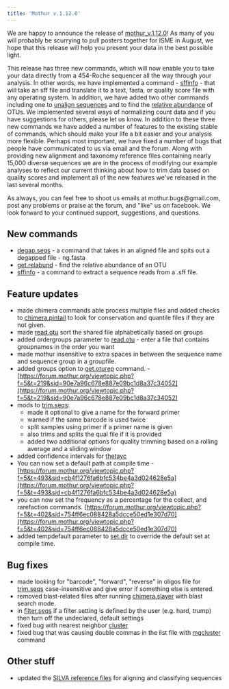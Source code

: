 ```yaml
---
title: 'Mothur v.1.12.0'
---
```

We are happy to announce the release of
[mothur\_v.1.12.0](mothur_v.1.12.0)! As many of you will
probably be scurrying to pull posters together for ISME in August, we
hope that this release will help you present your data in the best
possible light.

This release has three new commands, which will now enable you to take
your data directly from a 454-Roche sequencer all the way through your
analysis. In other words, we have implemented a command -
[sffinfo](sffinfo) - that will take an sff file and translate
it to a text, fasta, or quality score file with any operating system. In
addition, we have added two other commands including one to [ unalign
sequences](degap.seqs) and to find the [ relative
abundance](get.relabund) of OTUs. We implemented several ways
of normalizing count data and if you have suggestions for others, please
let us know. In addition to these three new commands we have added a
number of features to the existing stable of commands, which should make
your life a bit easier and your analysis more flexible. Perhaps most
important, we have fixed a number of bugs that people have communicated
to us via email and the forum. Along with providing new alignment and
taxonomy reference files containing nearly 15,000 diverse sequences we
are in the process of modifying our example analyses to reflect our
current thinking about how to trim data based on quality scores and
implement all of the new features we\'ve released in the last several
months.

As always, you can feel free to shoot us emails at
mothur.bugs\@gmail.com, post any problems or praise at the forum, and
\"like\" us on facebook. We look forward to your continued support,
suggestions, and questions.

## New commands

-   [degap.seqs](degap.seqs) - a command that takes in an
    aligned file and spits out a degapped file - ng.fasta
-   [get.relabund](get.relabund) - find the relative
    abundance of an OTU
-   [sffinfo](sffinfo) - a command to extract a sequence
    reads from a .sff file.

## Feature updates

-   made chimera commands able process multiple files and added checks
    to [chimera.pintail](chimera.pintail) to look for
    conservation and quantile files if they are not given.
-   made [read.otu](read.otu) sort the shared file
    alphabetically based on groups
-   added ordergroups parameter to [read.otu](read.otu) -
    enter a file that contains groupnames in the order you want
-   made mothur insensitive to extra spaces in between the sequence name
    and sequence group in a groupfile.
-   added groups option to [get.oturep](get.oturep)
    command. -
    [https://forum.mothur.org/viewtopic.php?f=5&t=219&sid=90e7a96c678e887e09bc1d8a37c34052](https://forum.mothur.org/viewtopic.php?f=5&t=219&sid=90e7a96c678e887e09bc1d8a37c34052)
-   mods to [trim.seqs](trim.seqs):
    -   made it optional to give a name for the forward primer
    -   warned if the same barcode is used twice
    -   split samples using primer if a primer name is given
    -   also trims and splits the qual file if it is provided
    -   added two additional options for quality trimming based on a
        rolling average and a sliding window
-   added confidence intervals for [thetayc](thetayc)
-   You can now set a default path at compile time -
    [https://forum.mothur.org/viewtopic.php?f=5&t=493&sid=cb4f1276fa6bfc534be4a3d024628e5a](https://forum.mothur.org/viewtopic.php?f=5&t=493&sid=cb4f1276fa6bfc534be4a3d024628e5a)
-   you can now set the frequency as a percentage for the collect, and
    rarefaction commands.
    [https://forum.mothur.org/viewtopic.php?f=5&t=402&sid=754ff6ec088428a5dcce50ed1e307d70](https://forum.mothur.org/viewtopic.php?f=5&t=402&sid=754ff6ec088428a5dcce50ed1e307d70)
-   added tempdefault parameter to [set.dir](set.dir) to
    override the default set at compile time.

## Bug fixes

-   made looking for \"barcode\", \"forward\", \"reverse\" in oligos
    file for [trim.seqs](trim.seqs) case-insensitive and give
    error if something else is entered.
-   removed blast-related files after running
    [chimera.slayer](chimera.slayer) with blast search mode.
-   in [filter.seqs](filter.seqs) if a filter setting is
    defined by the user (e.g. hard, trump) then turn off the undeclared,
    default settings
-   fixed bug with nearest neighbor [cluster](cluster)
-   fixed bug that was causing double commas in the list file with
    [mgcluster](mgcluster) command

## Other stuff

-   updated the [ SILVA reference
    files](Silva_reference_files) for aligning and
    classifying sequences
